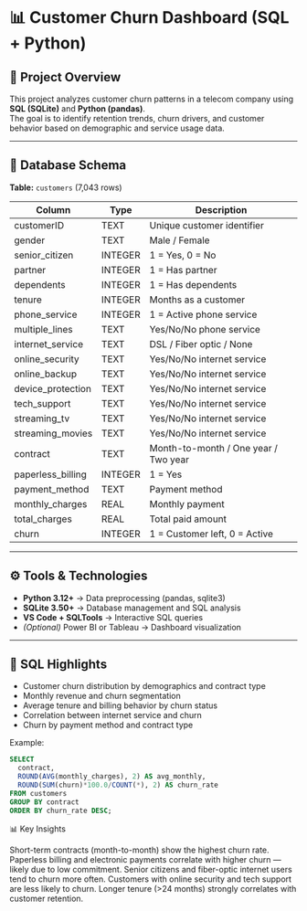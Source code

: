 # 📊 Customer Churn Dashboard (SQL + Python)

## 📘 Project Overview

This project analyzes customer churn patterns in a telecom company using **SQL (SQLite)** and **Python (pandas)**.  
The goal is to identify retention trends, churn drivers, and customer behavior based on demographic and service usage data.

---

## 🧱 Database Schema

**Table:** `customers` (7,043 rows)

| Column            | Type    | Description                          |
| ----------------- | ------- | ------------------------------------ |
| customerID        | TEXT    | Unique customer identifier           |
| gender            | TEXT    | Male / Female                        |
| senior_citizen    | INTEGER | 1 = Yes, 0 = No                      |
| partner           | INTEGER | 1 = Has partner                      |
| dependents        | INTEGER | 1 = Has dependents                   |
| tenure            | INTEGER | Months as a customer                 |
| phone_service     | INTEGER | 1 = Active phone service             |
| multiple_lines    | TEXT    | Yes/No/No phone service              |
| internet_service  | TEXT    | DSL / Fiber optic / None             |
| online_security   | TEXT    | Yes/No/No internet service           |
| online_backup     | TEXT    | Yes/No/No internet service           |
| device_protection | TEXT    | Yes/No/No internet service           |
| tech_support      | TEXT    | Yes/No/No internet service           |
| streaming_tv      | TEXT    | Yes/No/No internet service           |
| streaming_movies  | TEXT    | Yes/No/No internet service           |
| contract          | TEXT    | Month-to-month / One year / Two year |
| paperless_billing | INTEGER | 1 = Yes                              |
| payment_method    | TEXT    | Payment method                       |
| monthly_charges   | REAL    | Monthly payment                      |
| total_charges     | REAL    | Total paid amount                    |
| churn             | INTEGER | 1 = Customer left, 0 = Active        |

---

## ⚙️ Tools & Technologies

- **Python 3.12+** → Data preprocessing (pandas, sqlite3)
- **SQLite 3.50+** → Database management and SQL analysis
- **VS Code + SQLTools** → Interactive SQL queries
- _(Optional)_ Power BI or Tableau → Dashboard visualization

---

## 🧮 SQL Highlights

- Customer churn distribution by demographics and contract type
- Monthly revenue and churn segmentation
- Average tenure and billing behavior by churn status
- Correlation between internet service and churn
- Churn by payment method and contract type

Example:

```sql
SELECT
  contract,
  ROUND(AVG(monthly_charges), 2) AS avg_monthly,
  ROUND(SUM(churn)*100.0/COUNT(*), 2) AS churn_rate
FROM customers
GROUP BY contract
ORDER BY churn_rate DESC;
```

📊 Key Insights

Short-term contracts (month-to-month) show the highest churn rate.
Paperless billing and electronic payments correlate with higher churn — likely due to low commitment.
Senior citizens and fiber-optic internet users tend to churn more often.
Customers with online security and tech support are less likely to churn.
Longer tenure (>24 months) strongly correlates with customer retention.
